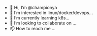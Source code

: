- 👋 Hi, I’m @championya
- 👀 I’m interested in linux/docker/devops...
- 🌱 I’m currently learning k8s...
- 💞️ I’m looking to collaborate on ...
- 📫 How to reach me ...

<!---
championya/championya is a ✨ special ✨ repository because its `README.md` (this file) appears on your GitHub profile.
You can click the Preview link to take a look at your changes.
--->

